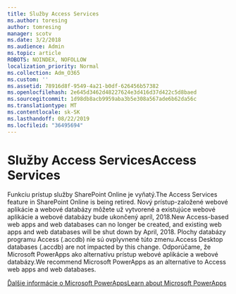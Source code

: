 ```yaml
---
title: Služby Access Services
ms.author: toresing
author: tomresing
manager: scotv
ms.date: 3/2/2018
ms.audience: Admin
ms.topic: article
ROBOTS: NOINDEX, NOFOLLOW
localization_priority: Normal
ms.collection: Adm_O365
ms.custom: ''
ms.assetid: 78916d8f-9549-4a21-b0df-626456b57382
ms.openlocfilehash: 2e645d3462d48227624e3d416d37d422c5d8baed
ms.sourcegitcommit: 1d98db8acb9959aba3b5e308a567ade6b62da56c
ms.translationtype: MT
ms.contentlocale: sk-SK
ms.lasthandoff: 08/22/2019
ms.locfileid: "36495694"
---
```

# <a name="access-services"></a><span data-ttu-id="4cc1b-102">Služby Access Services</span><span class="sxs-lookup"><span data-stu-id="4cc1b-102">Access Services</span></span>

<span data-ttu-id="4cc1b-103">Funkciu prístup služby SharePoint Online je vyňatý.</span><span class="sxs-lookup"><span data-stu-id="4cc1b-103">The Access Services feature in SharePoint Online is being retired.</span></span> <span data-ttu-id="4cc1b-104">Nový prístup-založené webové aplikácie a webové databázy môžete už vytvorené a existujúce webové aplikácie a webové databázy bude ukončený apríl, 2018.</span><span class="sxs-lookup"><span data-stu-id="4cc1b-104">New Access-based web apps and web databases can no longer be created, and existing web apps and web databases will be shut down by April, 2018.</span></span> <span data-ttu-id="4cc1b-105">Plochy databázy programu Access (.accdb) nie sú ovplyvnené túto zmenu.</span><span class="sxs-lookup"><span data-stu-id="4cc1b-105">Access Desktop databases (.accdb) are not impacted by this change.</span></span> <span data-ttu-id="4cc1b-106">Odporúčame, že Microsoft PowerApps ako alternatívu prístup webové aplikácie a webové databázy.</span><span class="sxs-lookup"><span data-stu-id="4cc1b-106">We recommend Microsoft PowerApps as an alternative to Access web apps and web databases.</span></span> 
  
[<span data-ttu-id="4cc1b-107">Ďalšie informácie o Microsoft PowerApps</span><span class="sxs-lookup"><span data-stu-id="4cc1b-107">Learn about Microsoft PowerApps</span></span>](https://powerapps.microsoft.com/)
  